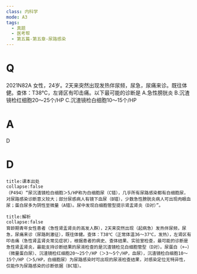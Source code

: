 ```yaml
---
class: 内科学
mode: A3
tags:
  - 真题
  - 医考帮
  - 第五篇-第五章-尿路感染
---
```


# Q
2021N82A 女性，24岁。2天来突然出现发热伴尿频，尿急，尿痛来诊。既往体健。查体：T38℃，左肾区有叩击痛。以下最可能的诊断是
A.急性膀胱炎
B.沉渣镜检红细胞20～25个/HP
C.沉渣镜检白细胞10～15个/HP

# A
D
# D
```ad-note
title:课本出处
collapse:false
（P494）“尿沉渣镜检白细胞＞5/HP称为白细胞尿（C错），几乎所有尿路感染都有白细胞尿，对尿路感染诊断意义较大；部分尿感病人有镜下血尿（B错），少数急性膀胱炎病人可出现肉眼血尿；蛋白尿多为阴性至微量（A错）。尿中发现白细胞管型提示肾盂肾炎（D对）”。
```

```ad-summary
title:解析
collapse:false
育龄期青年女性患者（急性肾盂肾炎的高发人群），2天来突然出现（起病急）发热伴尿频，尿急，尿痛来诊（尿路刺激征），既往体健。查体：T38℃（正常体温36～37℃，发热），左肾区有叩击痛（急性肾盂肾炎常见症状），根据患者的病史、查体结果、实验室检查，最可能的诊断是急性肾盂肾炎，最能支持诊断结果的尿液检查的是沉渣镜检见白细胞管型（D对）。尿蛋白（+—）（微量蛋白尿）、沉渣镜检红细胞20～25个/HP（＞3～5个/HP，血尿），沉渣镜检白细胞10～15个/HP（＞5/HP，白细胞尿）为尿路感染时可出现的尿液检查结果，对感染定位无特异性，仅能作为尿路感染的诊断依据（BC错）。
```

